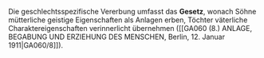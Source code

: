 
Die geschlechtsspezifische Vererbung umfasst das **Gesetz**, wonach Söhne mütterliche geistige Eigenschaften als Anlagen erben, Töchter väterliche Charaktereigenschaften verinnerlicht übernehmen ([[GA060 (8.) ANLAGE, BEGABUNG UND ERZIEHUNG DES MENSCHEN, Berlin, 12. Januar 1911|GA060/8]]).
